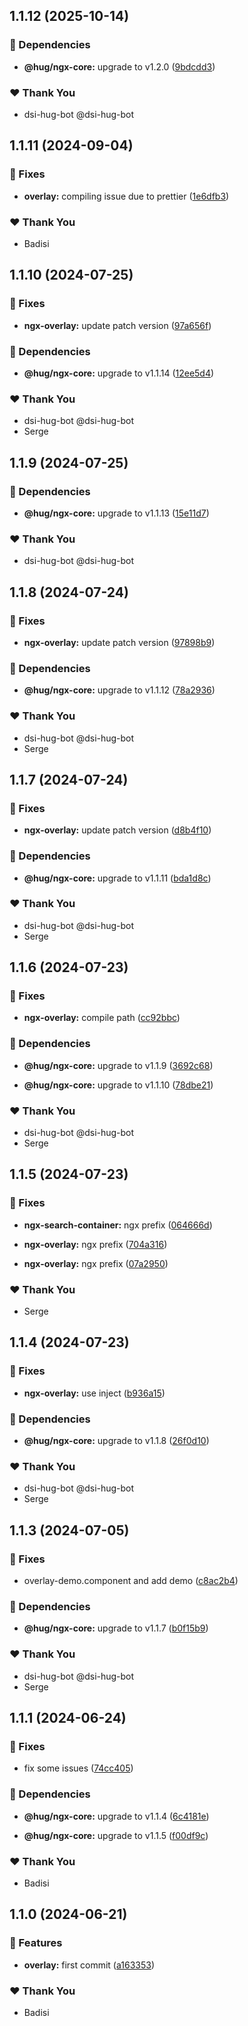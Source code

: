 ## 1.1.12 (2025-10-14)


### 🌱 Dependencies

- **@hug/ngx-core:** upgrade to v1.2.0 ([9bdcdd3](https://github.com/DSI-HUG/ngx-components/commit/9bdcdd3))


### ❤️  Thank You

- dsi-hug-bot @dsi-hug-bot

## 1.1.11 (2024-09-04)


### 🐛 Fixes

- **overlay:** compiling issue due to prettier ([1e6dfb3](https://github.com/DSI-HUG/ngx-components/commit/1e6dfb3))


### ❤️  Thank You

- Badisi

## 1.1.10 (2024-07-25)

### 🐛 Fixes

-   **ngx-overlay:** update patch version ([97a656f](https://github.com/DSI-HUG/ngx-components/commit/97a656f))

### 🌱 Dependencies

-   **@hug/ngx-core:** upgrade to v1.1.14 ([12ee5d4](https://github.com/DSI-HUG/ngx-components/commit/12ee5d4))

### ❤️ Thank You

-   dsi-hug-bot @dsi-hug-bot
-   Serge

## 1.1.9 (2024-07-25)

### 🌱 Dependencies

-   **@hug/ngx-core:** upgrade to v1.1.13 ([15e11d7](https://github.com/DSI-HUG/ngx-components/commit/15e11d7))

### ❤️ Thank You

-   dsi-hug-bot @dsi-hug-bot

## 1.1.8 (2024-07-24)

### 🐛 Fixes

-   **ngx-overlay:** update patch version ([97898b9](https://github.com/DSI-HUG/ngx-components/commit/97898b9))

### 🌱 Dependencies

-   **@hug/ngx-core:** upgrade to v1.1.12 ([78a2936](https://github.com/DSI-HUG/ngx-components/commit/78a2936))

### ❤️ Thank You

-   dsi-hug-bot @dsi-hug-bot
-   Serge

## 1.1.7 (2024-07-24)

### 🐛 Fixes

-   **ngx-overlay:** update patch version ([d8b4f10](https://github.com/DSI-HUG/ngx-components/commit/d8b4f10))

### 🌱 Dependencies

-   **@hug/ngx-core:** upgrade to v1.1.11 ([bda1d8c](https://github.com/DSI-HUG/ngx-components/commit/bda1d8c))

### ❤️ Thank You

-   dsi-hug-bot @dsi-hug-bot
-   Serge

## 1.1.6 (2024-07-23)

### 🐛 Fixes

-   **ngx-overlay:** compile path ([cc92bbc](https://github.com/DSI-HUG/ngx-components/commit/cc92bbc))

### 🌱 Dependencies

-   **@hug/ngx-core:** upgrade to v1.1.9 ([3692c68](https://github.com/DSI-HUG/ngx-components/commit/3692c68))

-   **@hug/ngx-core:** upgrade to v1.1.10 ([78dbe21](https://github.com/DSI-HUG/ngx-components/commit/78dbe21))

### ❤️ Thank You

-   dsi-hug-bot @dsi-hug-bot
-   Serge

## 1.1.5 (2024-07-23)

### 🐛 Fixes

-   **ngx-search-container:** ngx prefix ([064666d](https://github.com/DSI-HUG/ngx-components/commit/064666d))

-   **ngx-overlay:** ngx prefix ([704a316](https://github.com/DSI-HUG/ngx-components/commit/704a316))

-   **ngx-overlay:** ngx prefix ([07a2950](https://github.com/DSI-HUG/ngx-components/commit/07a2950))

### ❤️ Thank You

-   Serge

## 1.1.4 (2024-07-23)

### 🐛 Fixes

-   **ngx-overlay:** use inject ([b936a15](https://github.com/DSI-HUG/ngx-components/commit/b936a15))

### 🌱 Dependencies

-   **@hug/ngx-core:** upgrade to v1.1.8 ([26f0d10](https://github.com/DSI-HUG/ngx-components/commit/26f0d10))

### ❤️ Thank You

-   dsi-hug-bot @dsi-hug-bot
-   Serge

## 1.1.3 (2024-07-05)

### 🐛 Fixes

-   overlay-demo.component and add demo ([c8ac2b4](https://github.com/DSI-HUG/ngx-components/commit/c8ac2b4))

### 🌱 Dependencies

-   **@hug/ngx-core:** upgrade to v1.1.7 ([b0f15b9](https://github.com/DSI-HUG/ngx-components/commit/b0f15b9))

### ❤️ Thank You

-   dsi-hug-bot @dsi-hug-bot
-   Serge

## 1.1.1 (2024-06-24)

### 🐛 Fixes

-   fix some issues ([74cc405](https://github.com/DSI-HUG/ngx-components/commit/74cc405))

### 🌱 Dependencies

-   **@hug/ngx-core:** upgrade to v1.1.4 ([6c4181e](https://github.com/DSI-HUG/ngx-components/commit/6c4181e))

-   **@hug/ngx-core:** upgrade to v1.1.5 ([f00df9c](https://github.com/DSI-HUG/ngx-components/commit/f00df9c))

### ❤️ Thank You

-   Badisi

## 1.1.0 (2024-06-21)

### 🚀 Features

-   **overlay:** first commit ([a163353](https://github.com/DSI-HUG/ngx-components/commit/a163353))

### ❤️ Thank You

-   Badisi
